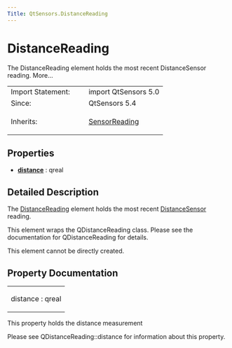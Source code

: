 ```yaml
---
Title: QtSensors.DistanceReading
---
```

        
DistanceReading
===============

<span class="subtitle"></span>
The DistanceReading element holds the most recent DistanceSensor reading. More...

<table>
<colgroup>
<col width="50%" />
<col width="50%" />
</colgroup>
<tbody>
<tr class="odd">
<td>Import Statement:</td>
<td>import QtSensors 5.0</td>
</tr>
<tr class="even">
<td>Since:</td>
<td>QtSensors 5.4</td>
</tr>
<tr class="odd">
<td>Inherits:</td>
<td><p><a href="QtSensors.SensorReading.md">SensorReading</a></p></td>
</tr>
</tbody>
</table>

<span id="properties"></span>
Properties
----------

-   ****[distance](#distance-prop)**** : qreal

<span id="details"></span>
Detailed Description
--------------------

The [DistanceReading](index.html) element holds the most recent [DistanceSensor](../QtSensors.DistanceSensor.md) reading.

This element wraps the QDistanceReading class. Please see the documentation for QDistanceReading for details.

This element cannot be directly created.

Property Documentation
----------------------

<table>
<colgroup>
<col width="100%" />
</colgroup>
<tbody>
<tr class="odd">
<td><p><span id="distance-prop"></span><span class="name">distance</span> : <span class="type">qreal</span></p></td>
</tr>
</tbody>
</table>

This property holds the distance measurement

Please see QDistanceReading::distance for information about this property.

